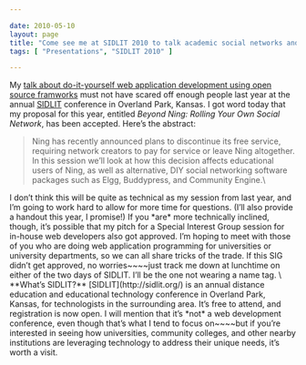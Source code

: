 ```yaml
---

date: 2010-05-10
layout: page
title: "Come see me at SIDLIT 2010 to talk academic social networks and web development"
tags: [ "Presentations", "SIDLIT 2010" ]

---
```


My [talk about do-it-yourself web application development using open
source
framworks](/2009/07/slides-for-my-friday-presentation-at-sidlit-an-intro-to-web-application-frameworks/)
must not have scared off enough people last year at the annual
[SIDLIT](http://sidlit.org/) conference in Overland Park, Kansas. I got
word today that my proposal for this year, entitled *Beyond Ning:
Rolling Your Own Social Network*, has been accepted. Here’s the
abstract:

<blockquote>
Ning has recently announced plans to discontinue its free service,
requiring network creators to pay for service or leave Ning altogether.
In this session we’ll look at how this decision affects educational
users of Ning, as well as alternative, DIY social networking software
packages such as Elgg, Buddypress, and Community Engine.\

</blockquote>
I don’t think this will be quite as technical as my session from last
year, and I’m going to work hard to allow for more time for questions.
(I’ll also provide a handout this year, I promise!) If you *are* more
technically inclined, though, it’s possible that my pitch for a Special
Interest Group session for in-house web developers also got approved.
I’m hoping to meet with those of you who are doing web application
programming for universities or university departments, so we can all
share tricks of the trade. If this SIG didn’t get approved, no
worries~~~~just track me down at lunchtime on either of the two days of
SIDLIT. I’ll be the one not wearing a name tag.
\
**What’s SIDLIT?** [SIDLIT](http://sidlit.org/) is an annual distance
education and educational technology conference in Overland Park,
Kansas, for technologists in the surrounding area. It’s free to attend,
and registration is now open. I will mention that it’s *not* a web
development conference, even though that’s what I tend to focus
on~~~~but if you’re interested in seeing how universities, community
colleges, and other nearby institutions are leveraging technology to
address their unique needs, it’s worth a visit.
